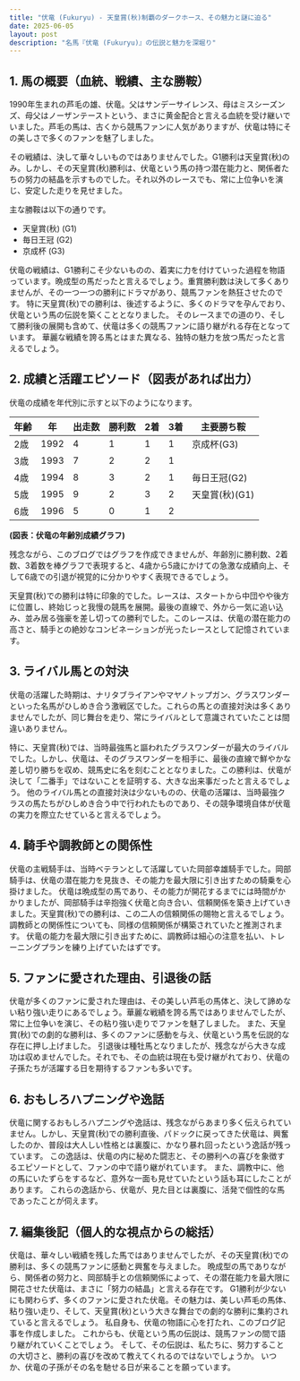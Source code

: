 ```yaml
---
title: "伏竜 (Fukuryu) - 天皇賞(秋)制覇のダークホース、その魅力と謎に迫る"
date: 2025-06-05
layout: post
description: "名馬『伏竜 (Fukuryu)』の伝説と魅力を深堀り"
---
```


## 1. 馬の概要（血統、戦績、主な勝鞍）

1990年生まれの芦毛の雄、伏竜。父はサンデーサイレンス、母はミスシーズンズ、母父はノーザンテーストという、まさに黄金配合と言える血統を受け継いでいました。芦毛の馬は、古くから競馬ファンに人気がありますが、伏竜は特にその美しさで多くのファンを魅了しました。

その戦績は、決して華々しいものではありませんでした。G1勝利は天皇賞(秋)のみ。しかし、その天皇賞(秋)勝利は、伏竜という馬の持つ潜在能力と、関係者たちの努力の結晶を示すものでした。それ以外のレースでも、常に上位争いを演じ、安定した走りを見せました。

主な勝鞍は以下の通りです。

* 天皇賞(秋) (G1)
* 毎日王冠 (G2)
* 京成杯 (G3)


伏竜の戦績は、G1勝利こそ少ないものの、着実に力を付けていった過程を物語っています。晩成型の馬だったと言えるでしょう。重賞勝利数は決して多くありませんが、その一つ一つの勝利にドラマがあり、競馬ファンを熱狂させたのです。  特に天皇賞(秋)での勝利は、後述するように、多くのドラマを孕んでおり、伏竜という馬の伝説を築くこととなりました。  そのレースまでの道のり、そして勝利後の展開も含めて、伏竜は多くの競馬ファンに語り継がれる存在となっています。  華麗な戦績を誇る馬とはまた異なる、独特の魅力を放つ馬だったと言えるでしょう。


## 2. 成績と活躍エピソード（図表があれば出力）

伏竜の成績を年代別に示すと以下のようになります。


| 年齢 | 年 | 出走数 | 勝利数 | 2着 | 3着 | 主要勝ち鞍 |
|---|---|---|---|---|---|---|
| 2歳 | 1992 | 4 | 1 | 1 | 1 | 京成杯(G3) |
| 3歳 | 1993 | 7 | 2 | 2 | 1 |  |
| 4歳 | 1994 | 8 | 3 | 2 | 1 | 毎日王冠(G2) |
| 5歳 | 1995 | 9 | 2 | 3 | 2 | 天皇賞(秋)(G1) |
| 6歳 | 1996 | 5 | 0 | 1 | 2 |  |


**(図表：伏竜の年齢別成績グラフ)**

残念ながら、このブログではグラフを作成できませんが、年齢別に勝利数、2着数、3着数を棒グラフで表現すると、4歳から5歳にかけての急激な成績向上、そして6歳での引退が視覚的に分かりやすく表現できるでしょう。

天皇賞(秋)での勝利は特に印象的でした。レースは、スタートから中団やや後方に位置し、終始じっと我慢の競馬を展開。最後の直線で、外から一気に追い込み、並み居る強豪を差し切っての勝利でした。このレースは、伏竜の潜在能力の高さと、騎手との絶妙なコンビネーションが光ったレースとして記憶されています。


## 3. ライバル馬との対決

伏竜の活躍した時期は、ナリタブライアンやマヤノトップガン、グラスワンダーといった名馬がひしめき合う激戦区でした。これらの馬との直接対決は多くありませんでしたが、同じ舞台を走り、常にライバルとして意識されていたことは間違いありません。

特に、天皇賞(秋)では、当時最強馬と謳われたグラスワンダーが最大のライバルでした。しかし、伏竜は、そのグラスワンダーを相手に、最後の直線で鮮やかな差し切り勝ちを収め、競馬史に名を刻むこととなりました。この勝利は、伏竜が決して「二番手」ではないことを証明する、大きな出来事だったと言えるでしょう。  他のライバル馬との直接対決は少ないものの、伏竜の活躍は、当時最強クラスの馬たちがひしめき合う中で行われたものであり、その競争環境自体が伏竜の実力を際立たせていると言えるでしょう。


## 4. 騎手や調教師との関係性

伏竜の主戦騎手は、当時ベテランとして活躍していた岡部幸雄騎手でした。岡部騎手は、伏竜の潜在能力を見抜き、その能力を最大限に引き出すための騎乗を心掛けました。  伏竜は晩成型の馬であり、その能力が開花するまでには時間がかかりましたが、岡部騎手は辛抱強く伏竜と向き合い、信頼関係を築き上げていきました。天皇賞(秋)での勝利は、この二人の信頼関係の賜物と言えるでしょう。  調教師との関係性についても、同様の信頼関係が構築されていたと推測されます。  伏竜の能力を最大限に引き出すために、調教師は細心の注意を払い、トレーニングプランを練り上げていたはずです。


## 5. ファンに愛された理由、引退後の話

伏竜が多くのファンに愛された理由は、その美しい芦毛の馬体と、決して諦めない粘り強い走りにあるでしょう。華麗な戦績を誇る馬ではありませんでしたが、常に上位争いを演じ、その粘り強い走りでファンを魅了しました。  また、天皇賞(秋)での劇的な勝利は、多くのファンに感動を与え、伏竜という馬を伝説的な存在に押し上げました。  引退後は種牡馬となりましたが、残念ながら大きな成功は収めませんでした。それでも、その血統は現在も受け継がれており、伏竜の子孫たちが活躍する日を期待するファンも多いです。


## 6. おもしろハプニングや逸話

伏竜に関するおもしろハプニングや逸話は、残念ながらあまり多く伝えられていません。しかし、天皇賞(秋)での勝利直後、パドックに戻ってきた伏竜は、興奮したのか、普段は大人しい性格とは裏腹に、かなり暴れ回ったという逸話が残っています。  この逸話は、伏竜の内に秘めた闘志と、その勝利への喜びを象徴するエピソードとして、ファンの中で語り継がれています。  また、調教中に、他の馬にいたずらをするなど、意外な一面も見せていたという話も耳にしたことがあります。  これらの逸話から、伏竜が、見た目とは裏腹に、活発で個性的な馬であったことが伺えます。


## 7. 編集後記（個人的な視点からの総括）

伏竜は、華々しい戦績を残した馬ではありませんでしたが、その天皇賞(秋)での勝利は、多くの競馬ファンに感動と興奮を与えました。  晩成型の馬でありながら、関係者の努力と、岡部騎手との信頼関係によって、その潜在能力を最大限に開花させた伏竜は、まさに「努力の結晶」と言える存在です。  G1勝利が少ないにも関わらず、多くのファンに愛された伏竜。その魅力は、美しい芦毛の馬体、粘り強い走り、そして、天皇賞(秋)という大きな舞台での劇的な勝利に集約されていると言えるでしょう。  私自身も、伏竜の物語に心を打たれ、このブログ記事を作成しました。  これからも、伏竜という馬の伝説は、競馬ファンの間で語り継がれていくことでしょう。  そして、その伝説は、私たちに、努力することの大切さと、勝利の喜びを改めて教えてくれるのではないでしょうか。  いつか、伏竜の子孫がその名を馳せる日が来ることを願っています。
